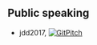 ## Public speaking

* jdd2017, [![GitPitch](https://gitpitch.com/assets/badge.svg)](https://gitpitch.com/szczeles/public-speaking/jdd2017)
